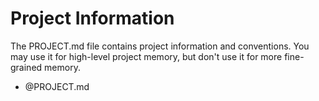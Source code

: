 
# Project Information
The PROJECT.md file contains project information and conventions. You may use it for high-level project memory, but don't use it for more fine-grained memory.
- @PROJECT.md
